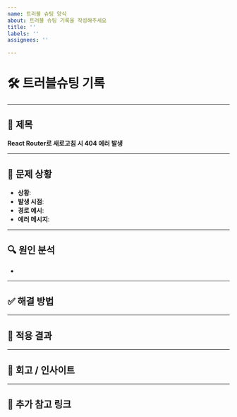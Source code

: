 ```yaml
---
name: 트러블 슈팅 양식
about: 트러블 슈팅 기록을 작성해주세요
title: ''
labels: ''
assignees: ''

---
```


# 🛠 트러블슈팅 기록

---

## 📌 제목

**React Router로 새로고침 시 404 에러 발생**

---

## 🧩 문제 상황

- **상황**: 
- **발생 시점**: 
- **경로 예시**: 
- **에러 메시지**:

---

## 🔍 원인 분석

- 

---

## ✅ 해결 방법


---

## 🧪 적용 결과


---

## 🧠 회고 / 인사이트


---


## 📌 추가 참고 링크
